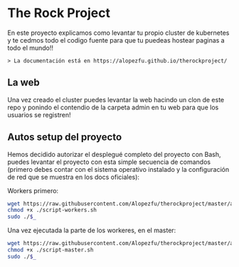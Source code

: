 # The Rock Project

En este proyecto explicamos como levantar tu propio cluster de kubernetes y te cedmos todo el codigo fuente para que tu puedeas hostear paginas a todo el mundo!!

	> La documentación está en https://alopezfu.github.io/therockproject/

## La web

Una vez creado el cluster puedes levantar la web hacindo un clon de este repo y ponindo el contendio de la carpeta admin en tu web para que los usuarios se registren!

## Autos setup del proyecto

Hemos decidido autorizar el desplegué completo del proyecto con Bash, puedes levantar el proyecto con esta simple secuencia de comandos (primero debes contar con el sistema operativo instalado y la configuración de red que se muestra en los docs oficiales):

Workers primero:
```bash
wget https://raw.githubusercontent.com/Alopezfu/therockproject/master/autosetup/script-workers.sh
chmod +x ./script-workers.sh
sudo ./$_
```

Una vez ejecutada la parte de los workeres, en el master:
```bash
wget https://raw.githubusercontent.com/Alopezfu/therockproject/master/autosetup/script-master.sh
chmod +x ./script-master.sh
sudo ./$_
```
